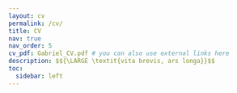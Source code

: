 ```yaml
---
layout: cv
permalink: /cv/
title: CV
nav: true
nav_order: 5
cv_pdf: Gabriel_CV.pdf # you can also use external links here
description: $${\LARGE \textit{vita brevis, ars longa}}$$
toc:
  sidebar: left
---
```

